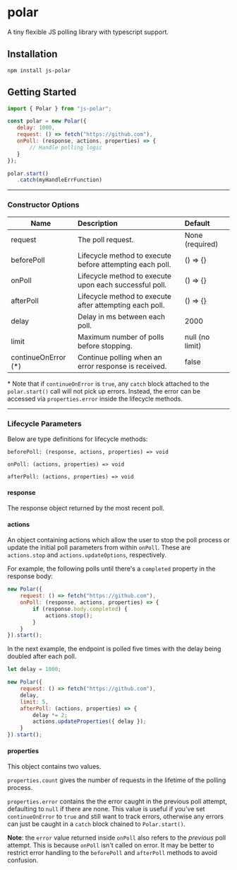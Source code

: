 # polar
 A tiny flexible JS polling library with typescript support.
 
## Installation

`npm install js-polar`

## Getting Started
 
 ```js
import { Polar } from "js-polar";

const polar = new Polar({
    delay: 1000,
    request: () => fetch("https://github.com"),
    onPoll: (response, actions, properties) => {
        // Handle polling logic
    }
});

polar.start()
    .catch(myHandleErrFunction)
```

---

### Constructor Options

| Name       | Description  | Default
| ------------- |:-------------|:------------- |
| request      | The poll request. | None (required) |
| beforePoll | Lifecycle method to execute before attempting each poll. | () => {} |
| onPoll | Lifecycle method to execute upon each successful poll. | () => {} |
| afterPoll | Lifecycle method to execute after attempting each poll. | () => {} |
| delay      | Delay in ms between each poll. | 2000 |
| limit      | Maximum number of polls before stopping. | null (no limit) |
| continueOnError (*)      | Continue polling when an error response is received. | false |

\* Note that if `continueOnError` is `true`, any `catch` block attached to the
`polar.start()` call will not pick up errors. Instead, the error can be accessed
via `properties.error` inside the lifecycle methods.

---

### Lifecycle Parameters

Below are type definitions for lifecycle methods:

`beforePoll: (response, actions, properties) => void`

`onPoll: (actions, properties) => void`

`afterPoll: (actions, properties) => void`

#### response

The response object returned by the most recent poll.

#### actions

An object containing actions which allow the user to stop the poll process
or update the initial poll parameters from within `onPoll`. These are `actions.stop` and `actions.updateOptions`, respectively.

For example, the following polls until there's
a `completed` property in the response body:

```js
new Polar({
    request: () => fetch("https://github.com"),
    onPoll: (response, actions, properties) => {
        if (response.body.completed) {
            actions.stop();
        }
    }
}).start();
```

In the next example, the endpoint is polled five times with the
delay being doubled after each poll.

```js
let delay = 1000;

new Polar({
    request: () => fetch("https://github.com"),
    delay,
    limit: 5,
    afterPoll: (actions, properties) => {
        delay *= 2;
        actions.updateProperties({ delay });
    }
}).start();
```

#### properties

This object contains two values. 

`properties.count` gives 
the number of requests in the lifetime of the polling process.

`properties.error` contains the the error caught in the previous poll attempt,
defaulting to `null` if there are none. This value is useful if you've set
`continueOnError` to `true` and still want to track errors, otherwise any errors
can just be caught in a `catch` block chained to `Polar.start()`.

<b>Note</b>: the `error` value returned inside `onPoll` also refers
to the <i>previous</i> poll attempt. This is because `onPoll` isn't called
on error. It may be better to restrict error handling to the `beforePoll` and `afterPoll`
methods to avoid confusion.
